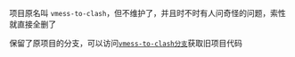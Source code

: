  
项目原名叫 `vmess-to-clash`，但不维护了，并且时不时有人问奇怪的问题，索性就直接全删了

保留了原项目的分支，可以访问[`vmess-to-clash分支`](https://github.com/lightjiao/ClashRule/tree/vmess-to-clash)获取旧项目代码
